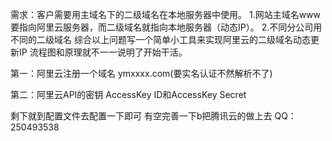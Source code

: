 需求：客户需要用主域名下的二级域名在本地服务器中使用。 
	 1.网站主域名www要指向阿里云服务器，而二级域名就指向本地服务器（动态IP）。
	 2.不同分公司用不同的二级域名
综合以上问题写一个简单小工具来实现阿里云的二级域名动态更新IP
流程图和原理就不一一说明了开始干活。

第一：阿里云注册一个域名 ymxxxx.com(要实名认证不然解析不了)

第二：阿里云API的密钥   AccessKey ID和AccessKey Secret

剩下就到配置文件去配置一下即可
有空完善一下b把腾讯云的做上去
QQ：250493538


